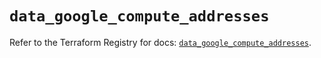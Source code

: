 # `data_google_compute_addresses`

Refer to the Terraform Registry for docs: [`data_google_compute_addresses`](https://registry.terraform.io/providers/hashicorp/google/5.42.0/docs/data-sources/compute_addresses).
